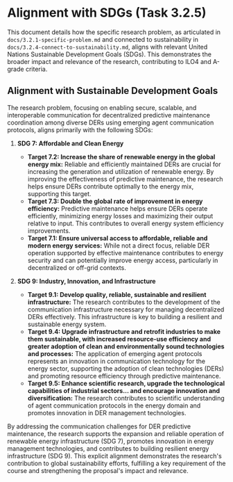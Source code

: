 # Alignment with SDGs (Task 3.2.5)

This document details how the specific research problem, as articulated in `docs/3.2.1-specific-problem.md` and connected to sustainability in `docs/3.2.4-connect-to-sustainability.md`, aligns with relevant United Nations Sustainable Development Goals (SDGs). This demonstrates the broader impact and relevance of the research, contributing to ILO4 and A-grade criteria.

## Alignment with Sustainable Development Goals

The research problem, focusing on enabling secure, scalable, and interoperable communication for decentralized predictive maintenance coordination among diverse DERs using emerging agent communication protocols, aligns primarily with the following SDGs:

1.  **SDG 7: Affordable and Clean Energy**
    *   **Target 7.2: Increase the share of renewable energy in the global energy mix:** Reliable and efficiently maintained DERs are crucial for increasing the generation and utilization of renewable energy. By improving the effectiveness of predictive maintenance, the research helps ensure DERs contribute optimally to the energy mix, supporting this target.
    *   **Target 7.3: Double the global rate of improvement in energy efficiency:** Predictive maintenance helps ensure DERs operate efficiently, minimizing energy losses and maximizing their output relative to input. This contributes to overall energy system efficiency improvements.
    *   **Target 7.1: Ensure universal access to affordable, reliable and modern energy services:** While not a direct focus, reliable DER operation supported by effective maintenance contributes to energy security and can potentially improve energy access, particularly in decentralized or off-grid contexts.

2.  **SDG 9: Industry, Innovation, and Infrastructure**
    *   **Target 9.1: Develop quality, reliable, sustainable and resilient infrastructure:** The research contributes to the development of the communication infrastructure necessary for managing decentralized DERs effectively. This infrastructure is key to building a resilient and sustainable energy system.
    *   **Target 9.4: Upgrade infrastructure and retrofit industries to make them sustainable, with increased resource-use efficiency and greater adoption of clean and environmentally sound technologies and processes:** The application of emerging agent protocols represents an innovation in communication technology for the energy sector, supporting the adoption of clean technologies (DERs) and promoting resource efficiency through predictive maintenance.
    *   **Target 9.5: Enhance scientific research, upgrade the technological capabilities of industrial sectors... and encourage innovation and diversification:** The research contributes to scientific understanding of agent communication protocols in the energy domain and promotes innovation in DER management technologies.

By addressing the communication challenges for DER predictive maintenance, the research supports the expansion and reliable operation of renewable energy infrastructure (SDG 7), promotes innovation in energy management technologies, and contributes to building resilient energy infrastructure (SDG 9). This explicit alignment demonstrates the research's contribution to global sustainability efforts, fulfilling a key requirement of the course and strengthening the proposal's impact and relevance. 